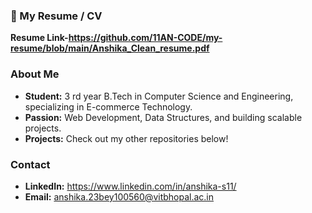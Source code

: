 ### 📄 My Resume / CV

**Resume Link-https://github.com/11AN-CODE/my-resume/blob/main/Anshika_Clean_resume.pdf**

### About Me

* **Student:** 3 rd year B.Tech in Computer Science and Engineering, specializing in E-commerce Technology.
* **Passion:** Web Development, Data Structures, and building scalable projects. 
* **Projects:** Check out my other repositories below!

### Contact
* **LinkedIn:** https://www.linkedin.com/in/anshika-s11/
* **Email:** anshika.23bey100560@vitbhopal.ac.in
